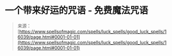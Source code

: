 <!--yml

category: 未分类

date: 2024-06-12 18:55:56

-->

# 一个带来好运的咒语 - 免费魔法咒语

> 来源：[https://www.spellsofmagic.com/spells/luck_spells/good_luck_spells/16039/page.html#0001-01-01](https://www.spellsofmagic.com/spells/luck_spells/good_luck_spells/16039/page.html#0001-01-01)
